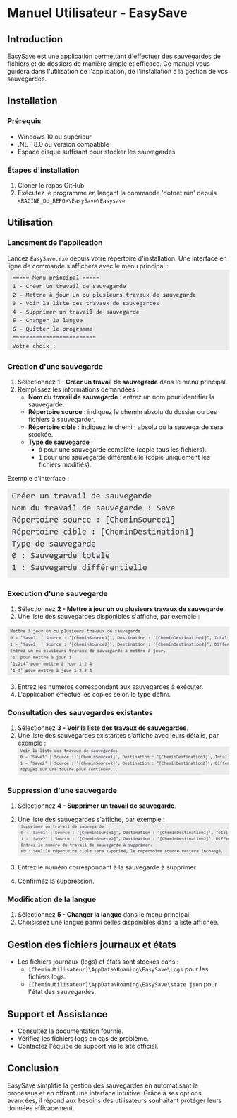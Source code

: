 # Manuel Utilisateur - EasySave

## Introduction

EasySave est une application permettant d'effectuer des sauvegardes de fichiers et de dossiers de manière simple et efficace. Ce manuel vous guidera dans l'utilisation de l'application, de l'installation à la gestion de vos sauvegardes.

## Installation

### Prérequis

- Windows 10 ou supérieur
- .NET 8.0 ou version compatible
- Espace disque suffisant pour stocker les sauvegardes

### Étapes d'installation


1. Cloner le repos GitHub
2. Exécutez le programme en lançant la commande 'dotnet run' depuis `<RACINE_DU_REPO>\EasySave\Easysave`

## Utilisation

### Lancement de l'application

Lancez `EasySave.exe` depuis votre répertoire d'installation. Une interface en ligne de commande s'affichera avec le menu principal :
![Menu principal](Doc/1.png)




### Création d'une sauvegarde

1. Sélectionnez **1 - Créer un travail de sauvegarde** dans le menu principal.
2. Remplissez les informations demandées :
   - **Nom du travail de sauvegarde** : entrez un nom pour identifier la sauvegarde.
   - **Répertoire source** : indiquez le chemin absolu du dossier ou des fichiers à sauvegarder.
   - **Répertoire cible** : indiquez le chemin absolu où la sauvegarde sera stockée.
   - **Type de sauvegarde** :
     - `0` pour une sauvegarde complète (copie tous les fichiers).
     - `1` pour une sauvegarde différentielle (copie uniquement les fichiers modifiés).

Exemple d'interface :

![sauvegarde](Doc/2.png)




### Exécution d'une sauvegarde

1. Sélectionnez **2 - Mettre à jour un ou plusieurs travaux de sauvegarde**.
2. Une liste des sauvegardes disponibles s'affiche, par exemple :

![Maj](Doc/3.png)




3. Entrez les numéros correspondant aux sauvegardes à exécuter.
4. L'application effectue les copies selon le type défini.

### Consultation des sauvegardes existantes

1. Sélectionnez **3 - Voir la liste des travaux de sauvegardes**.
2. Une liste des sauvegardes existantes s'affiche avec leurs détails, par exemple :
![List](Doc/4.png)




### Suppression d'une sauvegarde

1. Sélectionnez **4 - Supprimer un travail de sauvegarde**.
2. Une liste des sauvegardes s'affiche, par exemple :
![delete](Doc/5.png)




3. Entrez le numéro correspondant à la sauvegarde à supprimer.
4. Confirmez la suppression.

### Modification de la langue

1. Sélectionnez **5 - Changer la langue** dans le menu principal.
2. Choisissez une langue parmi celles disponibles dans la liste affichée.

## Gestion des fichiers journaux et états

- Les fichiers journaux (logs) et états sont stockés dans :
  - `[CheminUtilisateur]\AppData\Roaming\EasySave\Logs` pour les fichiers logs.
  - `[CheminUtilisateur]\AppData\Roaming\EasySave\state.json` pour l'état des sauvegardes.

## Support et Assistance

- Consultez la documentation fournie.
- Vérifiez les fichiers logs en cas de problème.
- Contactez l'équipe de support via le site officiel.

## Conclusion

EasySave simplifie la gestion des sauvegardes en automatisant le processus et en offrant une interface intuitive. Grâce à ses options avancées, il répond aux besoins des utilisateurs souhaitant protéger leurs données efficacement.
